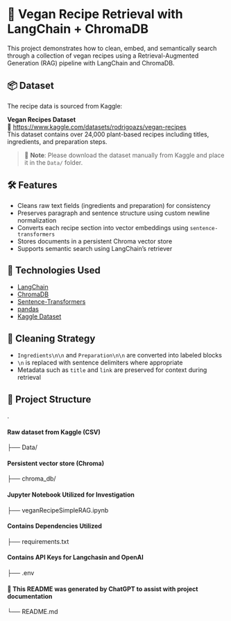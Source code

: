 # 🥗 Vegan Recipe Retrieval with LangChain + ChromaDB

This project demonstrates how to clean, embed, and semantically search through a collection of vegan recipes using a Retrieval-Augmented Generation (RAG) pipeline with LangChain and ChromaDB.

## 📦 Dataset

The recipe data is sourced from Kaggle:

**Vegan Recipes Dataset**  
🔗 https://www.kaggle.com/datasets/rodrigoazs/vegan-recipes  
This dataset contains over 24,000 plant-based recipes including titles, ingredients, and preparation steps.

> 📌 **Note**: Please download the dataset manually from Kaggle and place it in the `Data/` folder.

## 🛠️ Features

- Cleans raw text fields (ingredients and preparation) for consistency
- Preserves paragraph and sentence structure using custom newline normalization
- Converts each recipe section into vector embeddings using `sentence-transformers`
- Stores documents in a persistent Chroma vector store
- Supports semantic search using LangChain’s retriever

## 🧠 Technologies Used

- [LangChain](https://github.com/langchain-ai/langchain)
- [ChromaDB](https://www.trychroma.com/)
- [Sentence-Transformers](https://www.sbert.net/)
- [pandas](https://pandas.pydata.org/)
- [Kaggle Dataset](https://www.kaggle.com/datasets/rodrigoazs/vegan-recipes)

## 🧹 Cleaning Strategy

- `Ingredients\n\n` and `Preparation\n\n` are converted into labeled blocks
- `\n` is replaced with sentence delimiters where appropriate
- Metadata such as `title` and `link` are preserved for context during retrieval

## 📁 Project Structure
.
#### Raw dataset from Kaggle (CSV)
├── Data/
#### Persistent vector store (Chroma)
├── chroma_db/
#### Jupyter Notebook Utilized for Investigation
├── veganRecipeSimpleRAG.ipynb
#### Contains Dependencies Utilized
├── requirements.txt
#### Contains API Keys for Langchasin and OpenAI
├── .env
#### 🧠 This README was generated by ChatGPT to assist with project documentation
└── README.md

